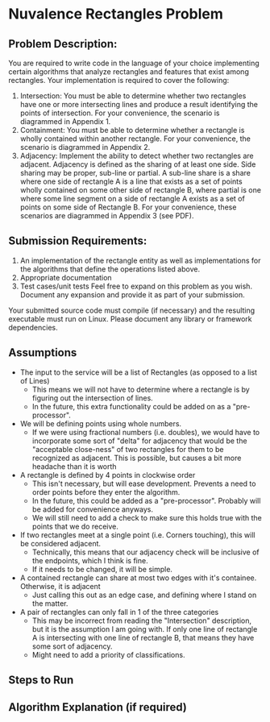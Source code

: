 # Nuvalence Rectangles Problem

## Problem Description:
You are required to write code in the language of your choice implementing certain algorithms that
analyze rectangles and features that exist among rectangles. Your implementation is required to cover
the following:
1. Intersection: You must be able to determine whether two rectangles have one or more
intersecting lines and produce a result identifying the points of intersection. For your
convenience, the scenario is diagrammed in Appendix 1.
2. Containment: You must be able to determine whether a rectangle is wholly contained within
another rectangle. For your convenience, the scenario is diagrammed in Appendix 2.
3. Adjacency: Implement the ability to detect whether two rectangles are adjacent. Adjacency is
defined as the sharing of at least one side. Side sharing may be proper, sub-line or partial. A
sub-line share is a share where one side of rectangle A is a line that exists as a set of points
wholly contained on some other side of rectangle B, where partial is one where some line
segment on a side of rectangle A exists as a set of points on some side of Rectangle B. For your
convenience, these scenarios are diagrammed in Appendix 3 (see PDF).


## Submission Requirements:
1. An implementation of the rectangle entity as well as implementations for the algorithms that
define the operations listed above.
2. Appropriate documentation
3. Test cases/unit tests
Feel free to expand on this problem as you wish. Document any expansion and provide it as part of your
submission.

Your submitted source code must compile (if necessary) and the resulting executable must run on Linux.
Please document any library or framework dependencies.

## Assumptions
- The input to the service will be a list of Rectangles (as opposed to a list of Lines)
  - This means we will not have to determine where a rectangle is by figuring out the intersection of lines.
  - In the future, this extra functionality could be added on as a "pre-processor".
- We will be defining points using whole numbers. 
  - If we were using fractional numbers (i.e. doubles), we would have to incorporate some sort of "delta" for adjacency that would be the "acceptable close-ness" of two rectangles for them to be recognized as adjacent. This is possible, but causes a bit more headache than it is worth
- A rectangle is defined by 4 points in clockwise order
  - This isn't necessary, but will ease development. Prevents a need to order points before they enter the algorithm.
  - In the future, this could be added as a "pre-processor". Probably will be added for convenience anyways.
  - We will still need to add a check to make sure this holds true with the points that we do receive.
- If two rectangles meet at a single point (i.e. Corners touching), this will be considered adjacent.
  - Technically, this means that our adjacency check will be inclusive of the endpoints, which I think is fine. 
  - If it needs to be changed, it will be simple.
- A contained rectangle can share at most two edges with it's containee. Otherwise, it is adjacent
  - Just calling this out as an edge case, and defining where I stand on the matter.
- A pair of rectangles can only fall in 1 of the three categories
  - This may be incorrect from reading the "Intersection" description, but it is the assumption I am going with. If only one line of rectangle A is intersecting with one line of rectangle B, that means they have some sort of adjacency. 
  - Might need to add a priority of classifications.

## Steps to Run


## Algorithm Explanation (if required)


